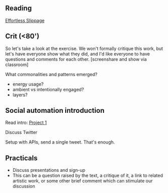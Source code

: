 ## Reading

[Effortless Slippage](../readings/burrington_effortless_slippage.md)


## Crit (<80')

So let's take a look at the exercise. We won't formally critique this work, but let's have everyone show what they did, and I'd like everyone to have questions and comments for each other. [screenshare and show via classroom]

What commonalities and patterns emerged?
- energy usage?
- ambient vs intentionally engaged?
- layers?


## Social automation introduction

Read intro: [Project 1](../projects/1_social_automation/description.md)

Discuss Twitter

Setup with APIs, send a single tweet. That's enough.


## Practicals
- Discuss presentations and sign-up
- This can be a question raised by the text, a critique of it, a link to related artistic work, or some other brief comment which can stimulate our discussion
